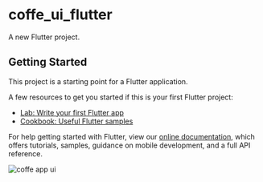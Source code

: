 # coffe_ui_flutter

A new Flutter project.

## Getting Started

This project is a starting point for a Flutter application.

A few resources to get you started if this is your first Flutter project:

- [Lab: Write your first Flutter app](https://flutter.dev/docs/get-started/codelab)
- [Cookbook: Useful Flutter samples](https://flutter.dev/docs/cookbook)

For help getting started with Flutter, view our
[online documentation](https://flutter.dev/docs), which offers tutorials,
samples, guidance on mobile development, and a full API reference.

![coffe app ui](https://user-images.githubusercontent.com/92115431/184164552-f01f4aa3-0c82-47e5-b575-568e8f9c9cfd.JPG)
